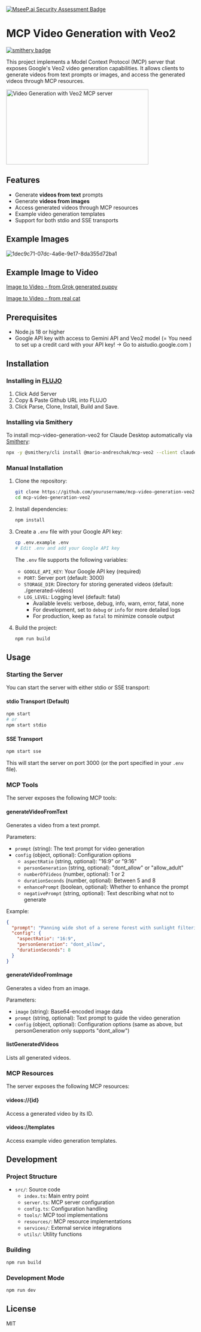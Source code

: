 [![MseeP.ai Security Assessment Badge](https://mseep.net/pr/mario-andreschak-mcp-veo2-badge.png)](https://mseep.ai/app/mario-andreschak-mcp-veo2)

# MCP Video Generation with Veo2

[![smithery badge](https://smithery.ai/badge/@mario-andreschak/mcp-video-generation-veo2)](https://smithery.ai/server/@mario-andreschak/mcp-video-generation-veo2)

This project implements a Model Context Protocol (MCP) server that exposes Google's Veo2 video generation capabilities. It allows clients to generate videos from text prompts or images, and access the generated videos through MCP resources.

<a href="https://glama.ai/mcp/servers/@mario-andreschak/mcp-veo2">
  <img width="380" height="200" src="https://glama.ai/mcp/servers/@mario-andreschak/mcp-veo2/badge" alt="Video Generation with Veo2 MCP server" />
</a>

## Features

- Generate **videos from text** prompts
- Generate **videos from images**
- Access generated videos through MCP resources
- Example video generation templates
- Support for both stdio and SSE transports

## Example Images
![1dec9c71-07dc-4a6e-9e17-8da355d72ba1](https://github.com/user-attachments/assets/ba987d14-dd46-49ac-9b31-1ce398e86c6f)


## Example Image to Video
[Image to Video - from Grok generated puppy](https://github.com/mario-andreschak/mcp-veo2/raw/refs/heads/main/example-files/2a6a0807-d323-4424-a48a-e40a82b883bb.mp4)

[Image to Video - from real cat](https://github.com/mario-andreschak/mcp-veo2/raw/refs/heads/main/example-files/55b9f28b-61a6-423e-bb86-f3791c639177.mp4)


## Prerequisites

- Node.js 18 or higher
- Google API key with access to Gemini API and Veo2 model (= You need to set up a credit card with your API key! -> Go to aistudio.google.com )

## Installation

### Installing in [FLUJO](https://github.com/mario-andreschak/FLUJO/)
1. Click Add Server
2. Copy & Paste Github URL into FLUJO
3. Click Parse, Clone, Install, Build and Save.

### Installing via Smithery

To install mcp-video-generation-veo2 for Claude Desktop automatically via [Smithery](https://smithery.ai/server/@mario-andreschak/mcp-veo2):

```bash
npx -y @smithery/cli install @mario-andreschak/mcp-veo2 --client claude
```

### Manual Installation
1. Clone the repository:
   ```bash
   git clone https://github.com/yourusername/mcp-video-generation-veo2.git
   cd mcp-video-generation-veo2
   ```

2. Install dependencies:
   ```bash
   npm install
   ```

3. Create a `.env` file with your Google API key:
   ```bash
   cp .env.example .env
   # Edit .env and add your Google API key
   ```

   The `.env` file supports the following variables:
   - `GOOGLE_API_KEY`: Your Google API key (required)
   - `PORT`: Server port (default: 3000)
   - `STORAGE_DIR`: Directory for storing generated videos (default: ./generated-videos)
   - `LOG_LEVEL`: Logging level (default: fatal)
     - Available levels: verbose, debug, info, warn, error, fatal, none
     - For development, set to `debug` or `info` for more detailed logs
     - For production, keep as `fatal` to minimize console output

4. Build the project:
   ```bash
   npm run build
   ```

## Usage

### Starting the Server

You can start the server with either stdio or SSE transport:

#### stdio Transport (Default)

```bash
npm start
# or
npm start stdio
```

#### SSE Transport

```bash
npm start sse
```

This will start the server on port 3000 (or the port specified in your `.env` file).

### MCP Tools

The server exposes the following MCP tools:

#### generateVideoFromText

Generates a video from a text prompt.

Parameters:
- `prompt` (string): The text prompt for video generation
- `config` (object, optional): Configuration options
  - `aspectRatio` (string, optional): "16:9" or "9:16"
  - `personGeneration` (string, optional): "dont_allow" or "allow_adult"
  - `numberOfVideos` (number, optional): 1 or 2
  - `durationSeconds` (number, optional): Between 5 and 8
  - `enhancePrompt` (boolean, optional): Whether to enhance the prompt
  - `negativePrompt` (string, optional): Text describing what not to generate

Example:
```json
{
  "prompt": "Panning wide shot of a serene forest with sunlight filtering through the trees, cinematic quality",
  "config": {
    "aspectRatio": "16:9",
    "personGeneration": "dont_allow",
    "durationSeconds": 8
  }
}
```

#### generateVideoFromImage

Generates a video from an image.

Parameters:
- `image` (string): Base64-encoded image data
- `prompt` (string, optional): Text prompt to guide the video generation
- `config` (object, optional): Configuration options (same as above, but personGeneration only supports "dont_allow")

#### listGeneratedVideos

Lists all generated videos.

### MCP Resources

The server exposes the following MCP resources:

#### videos://{id}

Access a generated video by its ID.

#### videos://templates

Access example video generation templates.

## Development

### Project Structure

- `src/`: Source code
  - `index.ts`: Main entry point
  - `server.ts`: MCP server configuration
  - `config.ts`: Configuration handling
  - `tools/`: MCP tool implementations
  - `resources/`: MCP resource implementations
  - `services/`: External service integrations
  - `utils/`: Utility functions

### Building

```bash
npm run build
```

### Development Mode

```bash
npm run dev
```

## License

MIT